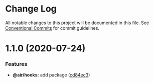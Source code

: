 # Change Log

All notable changes to this project will be documented in this file.
See [Conventional Commits](https://conventionalcommits.org) for commit guidelines.

# 1.1.0 (2020-07-24)

### Features

- **@air/hooks:** add package ([cd84ec3](https://github.com/AirLabsTeam/web-core/commit/cd84ec3f4e1dc3a6575264a5462d287a667a1c55))
